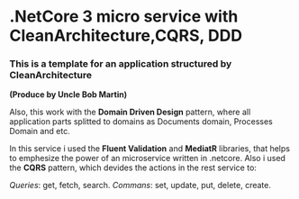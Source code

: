 # .NetCore 3 micro service with CleanArchitecture,CQRS, DDD 
### This is a template for an application structured by CleanArchitecture 
**(Produce by Uncle Bob Martin)**

Also, this work with the **Domain Driven Design** pattern, where all application parts splitted to domains as Documents domain, Processes Domain and etc.

In this service i used the **Fluent Validation** and **MediatR** libraries, that helps to emphesize the power of an microservice written in .netcore.
Also i used the **CQRS** pattern, which devides the actions in the rest service to:

*Queries*: get, fetch, search.
*Commans*: set, update, put, delete, create.



